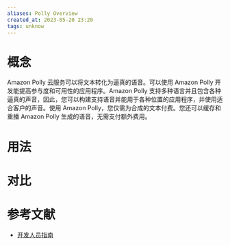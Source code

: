 ```yaml
---
aliases: Polly Overview
created_at: 2023-05-20 23:20
tags: unknow
---
```


# 概念

Amazon Polly 云服务可以将文本转化为逼真的语音。可以使用 Amazon Polly 开发能提高参与度和可用性的应用程序。Amazon Polly 支持多种语言并且包含各种逼真的声音，因此，您可以构建支持语音并能用于各种位置的应用程序，并使用适合客户的声音。使用 Amazon Polly，您仅需为合成的文本付费。您还可以缓存和重播 Amazon Polly 生成的语音，无需支付额外费用。

# 用法



# 对比



# 参考文献

- [开发人员指南](https://docs.aws.amazon.com/zh_cn/polly/latest/dg/what-is.html)